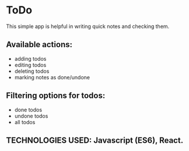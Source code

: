 # ToDo
This simple app is helpful in writing quick notes and checking them.
## Available actions:
  - adding todos
  - editing todos
  - deleting todos
  - marking notes as done/undone
## Filtering options for todos:
  - done todos
  - undone todos
  - all todos
## TECHNOLOGIES USED: Javascript (ES6), React.

